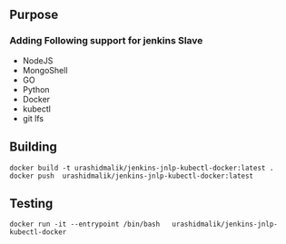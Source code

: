 ## Purpose
### Adding Following support for jenkins Slave
- NodeJS
- MongoShell
- GO
- Python
- Docker
- kubectl
- git lfs

## Building
```ssh
docker build -t urashidmalik/jenkins-jnlp-kubectl-docker:latest .
docker push  urashidmalik/jenkins-jnlp-kubectl-docker:latest
```

## Testing
```ssh
docker run -it --entrypoint /bin/bash   urashidmalik/jenkins-jnlp-kubectl-docker
```
